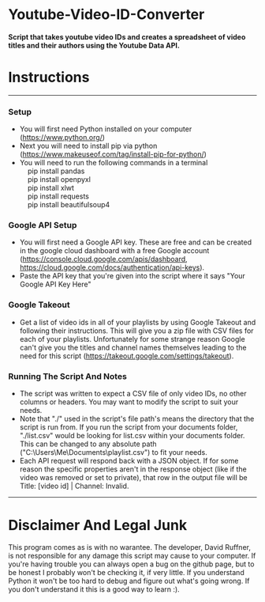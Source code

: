 # Youtube-Video-ID-Converter
#### Script that takes youtube video IDs and creates a spreadsheet of video titles and their authors using the Youtube Data API.

# Instructions
---
### Setup
- You will first need Python installed on your computer (https://www.python.org/)
- Next you will need to install pip via python (https://www.makeuseof.com/tag/install-pip-for-python/)
- You will need to run the following commands in a terminal  
&nbsp;&nbsp;&nbsp;&nbsp;pip install pandas  
&nbsp;&nbsp;&nbsp;&nbsp;pip install openpyxl  
&nbsp;&nbsp;&nbsp;&nbsp;pip install xlwt  
&nbsp;&nbsp;&nbsp;&nbsp;pip install requests  
&nbsp;&nbsp;&nbsp;&nbsp;pip install beautifulsoup4  

### Google API Setup
- You will first need a Google API key. These are free and can be created in the google cloud dashboard with a free Google account (https://console.cloud.google.com/apis/dashboard, https://cloud.google.com/docs/authentication/api-keys).
- Paste the API key that you're given into the script where it says "Your Google API Key Here"

### Google Takeout
- Get a list of video ids in all of your playlists by using Google Takeout and following their instructions. This will give you a zip file with CSV files for each of your playlists. Unfortunately for some strange reason Google can't give you the titles and channel names themselves leading to the need for this script (https://takeout.google.com/settings/takeout).

### Running The Script And Notes
- The script was written to expect a CSV file of only video IDs, no other columns or headers. You may want to modify the script to suit your needs.
- Note that "./" used in the script's file path's means the directory that the script is run from. If you run the script from your documents folder, "./list.csv" would be looking for list.csv within your documents folder. This can be changed to any absolute path ("C:\Users\Me\Documents\playlist.csv") to fit your needs.
- Each API request will respond back with a JSON object. If for some reason the specific properties aren't in the response object (like if the video was removed or set to private), that row in the output file will be Title: [video id] | Channel: Invalid.
---
# Disclaimer And Legal Junk
This program comes as is with no warantee. The developer, David Ruffner, is not responsible for any damage this script may cause to your computer. If you're having trouble you can always open a bug on the github page, but to be honest I probably won't be checking it, if very little. If you understand Python it won't be too hard to debug and figure out what's going wrong. If you don't understand it this is a good way to learn :).
